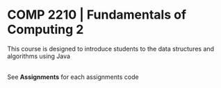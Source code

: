 <h1>COMP 2210 | Fundamentals of Computing 2</h1>
This course is designed to introduce students to the data structures and algorithms using Java<br><br>

See <strong>Assignments</strong> for each assignments code
